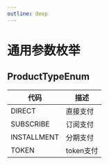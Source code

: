 ```yaml
---
outline: deep
---
```


<script setup>

</script>

# 通用参数枚举

## ProductTypeEnum

<div class="custom-table bordered-table">

| 代码          | 描述      |
|-------------|---------|
| DIRECT      | 直接支付    |
| SUBSCRIBE   | 订阅支付    |
| INSTALLMENT | 分期支付    |
| TOKEN       | token支付 |

</div>
